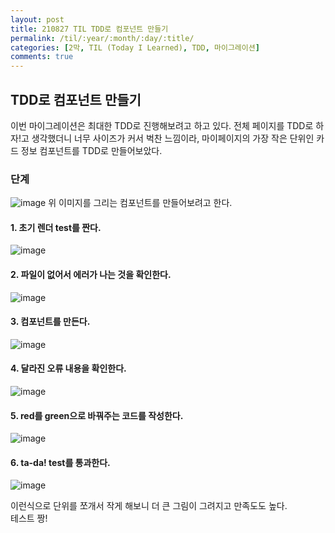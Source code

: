 ```yaml
---
layout: post
title: 210827 TIL TDD로 컴포넌트 만들기
permalink: /til/:year/:month/:day/:title/
categories: [2막, TIL (Today I Learned), TDD, 마이그레이션]
comments: true
---
```


## TDD로 컴포넌트 만들기
이번 마이그레이션은 최대한 TDD로 진행해보려고 하고 있다. 
전체 페이지를 TDD로 하자!고 생각했더니 너무 사이즈가 커서 벅찬 느낌이라, 마이페이지의 가장 작은 단위인 카드 정보 컴포넌트를 TDD로 만들어보았다. 

### 단계
![image](https://user-images.githubusercontent.com/75462618/130938132-3580a4ec-d83b-4b4d-86ae-74ff783250e4.png)
위 이미지를 그리는 컴포넌트를 만들어보려고 한다. 

#### 1. 초기 렌더 test를 짠다. 
![image](https://user-images.githubusercontent.com/75462618/130938733-ad0154be-d9d2-4a4c-ad88-81e598c01327.png)

#### 2. 파일이 없어서 에러가 나는 것을 확인한다.
![image](https://user-images.githubusercontent.com/75462618/130938798-0e368373-1985-45a7-b02e-c432658cfcf7.png)

#### 3. 컴포넌트를 만든다. 
![image](https://user-images.githubusercontent.com/75462618/130939116-c8ff8314-8f0a-4e0f-b9aa-7b6cb4400170.png)

#### 4. 달라진 오류 내용을 확인한다.
![image](https://user-images.githubusercontent.com/75462618/130939200-3b9ad6ff-2941-42ba-a2ba-50830597e09d.png) 

#### 5. red를 green으로 바꿔주는 코드를 작성한다. 
![image](https://user-images.githubusercontent.com/75462618/130939305-50ef2e7d-7f25-45ea-aabc-317438a568ca.png)

#### 6. ta-da! test를 통과한다. 
![image](https://user-images.githubusercontent.com/75462618/130939374-ba9232e4-4523-4fe5-86f7-0471b8d9ae2c.png)

이런식으로 단위를 쪼개서 작게 해보니 더 큰 그림이 그려지고 만족도도 높다.  
테스트 짱! 
